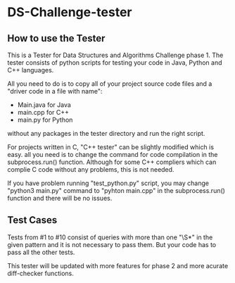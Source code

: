 # DS-Challenge-tester

## How to use the Tester
This is a Tester for Data Structures and Algorithms Challenge phase 1. The tester consists of python scripts for testing your code in Java, Python and C++ languages.

All you need to do is to copy all of your project source code files and a "driver code in a file with name":

+ Main.java for Java
+ main.cpp for C++
+ main.py for Python

without any packages in the tester directory and run the right script.

For projects written in C, "C++ tester" can be slightly modified which is easy. all you need is to change the command for code compilation in the subprocess.run() function.
Although for some C++ compliers which can complie C code without any problems, this is not needed.

If you have problem running "test_python.py" script, you may change "python3 main.py" command to "pyhton main.cpp" in the subprocess.run() function and there will be no issues.

## Test Cases

Tests from #1 to #10 consist of queries with more than one "\S*" in the given pattern and it is not necessary to pass them. But your code has to pass all the other tests. 


This tester will be updated with more features for phase 2 and more acurate diff-checker functions.
